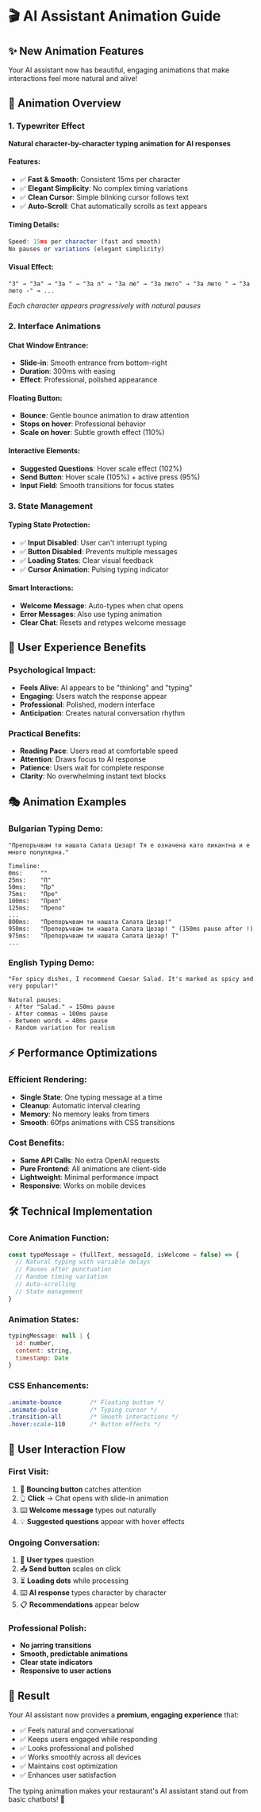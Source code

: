 # 🎬 AI Assistant Animation Guide

## ✨ **New Animation Features**

Your AI assistant now has beautiful, engaging animations that make interactions feel more natural and alive!

## 🎯 **Animation Overview**

### **1. Typewriter Effect** 
**Natural character-by-character typing animation for AI responses**

#### **Features:**
- ✅ **Fast & Smooth**: Consistent 15ms per character
- ✅ **Elegant Simplicity**: No complex timing variations
- ✅ **Clean Cursor**: Simple blinking cursor follows text
- ✅ **Auto-Scroll**: Chat automatically scrolls as text appears

#### **Timing Details:**
```javascript
Speed: 15ms per character (fast and smooth)
No pauses or variations (elegant simplicity)
```

#### **Visual Effect:**
```
"З" → "За" → "За " → "За л" → "За лю" → "За люто" → "За люто " → "За люто -" → ...
```
*Each character appears progressively with natural pauses*

### **2. Interface Animations**

#### **Chat Window Entrance:**
- **Slide-in**: Smooth entrance from bottom-right
- **Duration**: 300ms with easing
- **Effect**: Professional, polished appearance

#### **Floating Button:**
- **Bounce**: Gentle bounce animation to draw attention
- **Stops on hover**: Professional behavior
- **Scale on hover**: Subtle growth effect (110%)

#### **Interactive Elements:**
- **Suggested Questions**: Hover scale effect (102%)
- **Send Button**: Hover scale (105%) + active press (95%)
- **Input Field**: Smooth transitions for focus states

### **3. State Management**

#### **Typing State Protection:**
- ✅ **Input Disabled**: User can't interrupt typing
- ✅ **Button Disabled**: Prevents multiple messages
- ✅ **Loading States**: Clear visual feedback
- ✅ **Cursor Animation**: Pulsing typing indicator

#### **Smart Interactions:**
- **Welcome Message**: Auto-types when chat opens
- **Error Messages**: Also use typing animation
- **Clear Chat**: Resets and retypes welcome message

## 🎨 **User Experience Benefits**

### **Psychological Impact:**
- **Feels Alive**: AI appears to be "thinking" and "typing"
- **Engaging**: Users watch the response appear
- **Professional**: Polished, modern interface
- **Anticipation**: Creates natural conversation rhythm

### **Practical Benefits:**
- **Reading Pace**: Users read at comfortable speed
- **Attention**: Draws focus to AI response
- **Patience**: Users wait for complete response
- **Clarity**: No overwhelming instant text blocks

## 🎭 **Animation Examples**

### **Bulgarian Typing Demo:**
```
"Препоръчвам ти нашата Салата Цезар! Тя е означена като пикантна и е много популярна."

Timeline:
0ms:     ""
25ms:    "П"
50ms:    "Пр"
75ms:    "Пре"
100ms:   "Преп"
125ms:   "Препо"
...
800ms:   "Препоръчвам ти нашата Салата Цезар!"
950ms:   "Препоръчвам ти нашата Салата Цезар! " (150ms pause after !)
975ms:   "Препоръчвам ти нашата Салата Цезар! Т"
...
```

### **English Typing Demo:**
```
"For spicy dishes, I recommend Caesar Salad. It's marked as spicy and very popular!"

Natural pauses:
- After "Salad." → 150ms pause
- After commas → 100ms pause  
- Between words → 40ms pause
- Random variation for realism
```

## ⚡ **Performance Optimizations**

### **Efficient Rendering:**
- **Single State**: One typing message at a time
- **Cleanup**: Automatic interval clearing
- **Memory**: No memory leaks from timers
- **Smooth**: 60fps animations with CSS transitions

### **Cost Benefits:**
- **Same API Calls**: No extra OpenAI requests
- **Pure Frontend**: All animations are client-side
- **Lightweight**: Minimal performance impact
- **Responsive**: Works on mobile devices

## 🛠️ **Technical Implementation**

### **Core Animation Function:**
```javascript
const typeMessage = (fullText, messageId, isWelcome = false) => {
  // Natural typing with variable delays
  // Pauses after punctuation
  // Random timing variation
  // Auto-scrolling
  // State management
}
```

### **Animation States:**
```javascript
typingMessage: null | {
  id: number,
  content: string,
  timestamp: Date
}
```

### **CSS Enhancements:**
```css
.animate-bounce        /* Floating button */
.animate-pulse         /* Typing cursor */
.transition-all        /* Smooth interactions */
.hover:scale-110       /* Button effects */
```

## 🎯 **User Interaction Flow**

### **First Visit:**
1. 🎾 **Bouncing button** catches attention
2. 👆 **Click** → Chat opens with slide-in animation
3. ⌨️ **Welcome message** types out naturally
4. 💡 **Suggested questions** appear with hover effects

### **Ongoing Conversation:**
1. 💬 **User types** question
2. 📤 **Send button** scales on click
3. ⏳ **Loading dots** while processing
4. ⌨️ **AI response** types character by character
5. 📋 **Recommendations** appear below

### **Professional Polish:**
- **No jarring transitions**
- **Smooth, predictable animations**
- **Clear state indicators**
- **Responsive to user actions**

## 🎉 **Result**

Your AI assistant now provides a **premium, engaging experience** that:
- ✅ Feels natural and conversational
- ✅ Keeps users engaged while responding
- ✅ Looks professional and polished
- ✅ Works smoothly across all devices
- ✅ Maintains cost optimization
- ✅ Enhances user satisfaction

The typing animation makes your restaurant's AI assistant stand out from basic chatbots! 🌟
